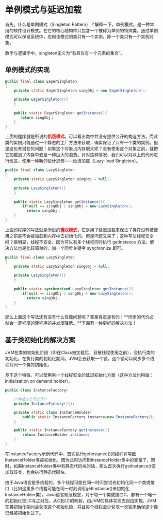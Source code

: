 # 单例模式与延迟加载

首先，什么是单例模式（Singleton Pattern）？解释一下，单例模式，是一种常用的软件设计模式。在它的核心结构中只包含一个被称为单例的特殊类。通过单例模式可以保证系统中，应用该模式的类只有一个实例，即一个类只有一个实例对象。

数学与逻辑学中，singleton定义为“有且仅有一个元素的集合”。

## 单例模式的实现

```java
public final class EagerSingleton
{  
    private static EagerSingleton singObj = new EagerSingleton();  
  
    private EagerSingleton(){  
    }  
  
    public static EagerSingleton getInstance(){  
       return singObj；
    }  
}  
```

上面的程序就是所说的<font color="red">**饥饿模式**</font>，可以看出类中并没有提供公开的构造方法，而此类的实例只能通过一个静态的工厂方法来获取，确实保证了只有一个类的实例。但是这也有潜在的问题：如果这个对象占内存很大呢？没有使用这个对象之前，就把它加载到了内存中去是一种巨大的浪费。针对这种情况，我们可以对以上的代码进行改进，使用一种新的设计思想——延迟加载（Lazy-load Singleton）。

```java
public final class LazySingleton  
{  
    private static LazySingleton singObj = null;  
  
    private LazySingleton(){  
    }  
  
    public static LazySingleton getInstance(){  
        if(null == singObj ) singObj = new LazySingleton();
          return singObj；
    }  
}  
```

上面的程序的写法就是所说的<font color="red">**懒汉模式**</font>，它是用了延迟加载来保证了类在没有被使用之前是不会被加载到内存中去初始化的。但是问题又来了：这种写法线程安全吗？很明显，线程不安全，因为可以有多个线程同时执行 getInstance 方法。解决方法也是比较简单的，加一个同步关键字 synchronize 即可。

```java
public final class LazySingleton  
{  
    private static LazySingleton singObj = null;  
  
    private LazySingleton(){  
    }  
  
    public static synchronized LazySingleton getInstance(){  
        if(null == singObj ) singObj = new LazySingleton();
          return singObj；
    }  
}  
```

那么上面这个写法还有没有什么性能问题呢？答案肯定是有的！**同步的代价必然会一定程度的使程序的并发度降低。**下面有一种更好的解决方法！

## 基于类初始化的解决方案

JVM在类的初始化阶段（即在Class被加载后，且被线程使用之前），会执行类的初始化。在执行类的初始化期间，JVM会去获取一个锁。这个锁可以同步多个线程对同一个类的初始化。

基于这个特性，可以使用另一个线程安全的延迟初始化方案（这种方法也叫做：initialization on demand holder）。

```java
public class InstanceFactory{

	/*构造方法不公开*/
	private InstanceFactory(){};

    private static class InstanceHolder{
    	public static InstanceFactory instance=new InstanceFactory();
    }

    public static InstanceFactory getInstance(){
    	return InstanceHolder.instance;
    }
}
```

在InstanceFactory示例代码中，首次执行getInstance()的线程将导致InstanceHolder类被初始化，因为此时访问到InstanceHolder类中的变量了，同时，如果InstanceHolder类中有静态代码块的话，那么首次执行getInstance()便加载该类，也会执行静态代码块。

由于Java语言是多线程的，多个线程可能在同一时间尝试去初始化同一个类或接口（比如这里多个线程可能在同一时刻调用getInstance()来初始化InstanceHolder类）。Java语言规范规定，对于每一个类或接口C，都有一个唯一的初始化锁LC与之对应。从C到LC的映射，由JVM的具体实现去自由实现。JVM在类初始化期间会获取这个初始化锁，并且每个线程至少获取一次锁来确保这个类已经被初始化过了。